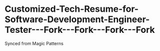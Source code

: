 # Customized-Tech-Resume-for-Software-Development-Engineer-Tester---Fork---Fork---Fork---Fork
Synced from Magic Patterns
